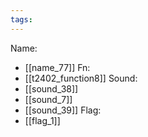 ```yaml
---
tags:
---
```

Name:
- [[name_77]]
Fn:
- [[t2402_function8]]
Sound:
- [[sound_38]]
- [[sound_7]]
- [[sound_39]]
Flag:
- [[flag_1]]

